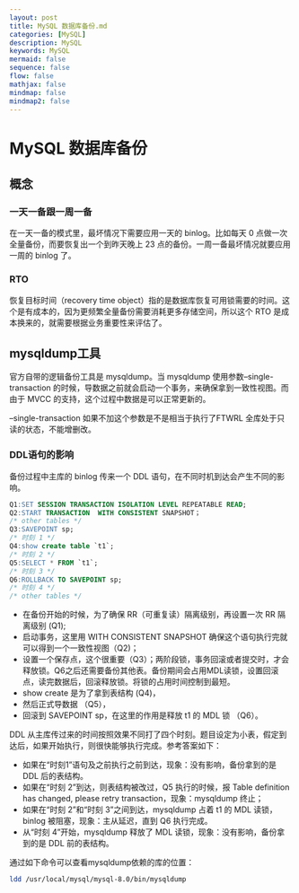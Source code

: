 ```yaml
---
layout: post
title: MySQL 数据库备份.md
categories: [MySQL]
description: MySQL
keywords: MySQL
mermaid: false
sequence: false
flow: false
mathjax: false
mindmap: false
mindmap2: false
---
```

# MySQL 数据库备份

## 概念

### 一天一备跟一周一备

在一天一备的模式里，最坏情况下需要应用一天的 binlog。比如每天 0 点做一次全量备份，而要恢复出一个到昨天晚上 23 点的备份。一周一备最坏情况就要应用一周的 binlog 了。



### RTO

恢复目标时间（recovery time object）指的是数据库恢复可用锁需要的时间。这个是有成本的，因为更频繁全量备份需要消耗更多存储空间，所以这个 RTO 是成本换来的，就需要根据业务重要性来评估了。



## mysqldump工具

官方自带的逻辑备份工具是 mysqldump。当 mysqldump 使用参数–single-transaction 的时候，导数据之前就会启动一个事务，来确保拿到一致性视图。而由于 MVCC 的支持，这个过程中数据是可以正常更新的。

–single-transaction 如果不加这个参数是不是相当于执行了FTWRL 全库处于只读的状态，不能增删改。



### DDL语句的影响

备份过程中主库的 binlog 传来一个 DDL 语句，在不同时机到达会产生不同的影响。

```sql
Q1:SET SESSION TRANSACTION ISOLATION LEVEL REPEATABLE READ;
Q2:START TRANSACTION  WITH CONSISTENT SNAPSHOT；
/* other tables */
Q3:SAVEPOINT sp;
/* 时刻 1 */
Q4:show create table `t1`;
/* 时刻 2 */
Q5:SELECT * FROM `t1`;
/* 时刻 3 */
Q6:ROLLBACK TO SAVEPOINT sp;
/* 时刻 4 */
/* other tables */
```



- 在备份开始的时候，为了确保 RR（可重复读）隔离级别，再设置一次 RR 隔离级别 (Q1);
- 启动事务，这里用 WITH CONSISTENT SNAPSHOT 确保这个语句执行完就可以得到一个一致性视图（Q2)；
- 设置一个保存点，这个很重要（Q3）；两阶段锁，事务回滚或者提交时，才会释放锁。Q6之后还需要备份其他表。备份期间会占用MDL读锁，设置回滚点，读完数据后，回滚释放锁。将锁的占用时间控制到最短。
- show create 是为了拿到表结构 (Q4)，
- 然后正式导数据 （Q5），
- 回滚到 SAVEPOINT sp，在这里的作用是释放 t1 的 MDL 锁 （Q6）。



DDL 从主库传过来的时间按照效果不同打了四个时刻。题目设定为小表，假定到达后，如果开始执行，则很快能够执行完成。参考答案如下：

- 如果在“时刻1”语句及之前执行之前到达，现象：没有影响，备份拿到的是 DDL 后的表结构。
- 如果在“时刻 2”到达，则表结构被改过，Q5 执行的时候，报 Table definition has changed, please retry transaction，现象：mysqldump 终止；
- 如果在“时刻 2”和“时刻 3”之间到达，mysqldump 占着 t1 的 MDL 读锁，binlog 被阻塞，现象：主从延迟，直到 Q6 执行完成。
- 从“时刻 4”开始，mysqldump 释放了 MDL 读锁，现象：没有影响，备份拿到的是 DDL 前的表结构。



通过如下命令可以查看mysqldump依赖的库的位置：

```sh
ldd /usr/local/mysql/mysql-8.0/bin/mysqldump
```
